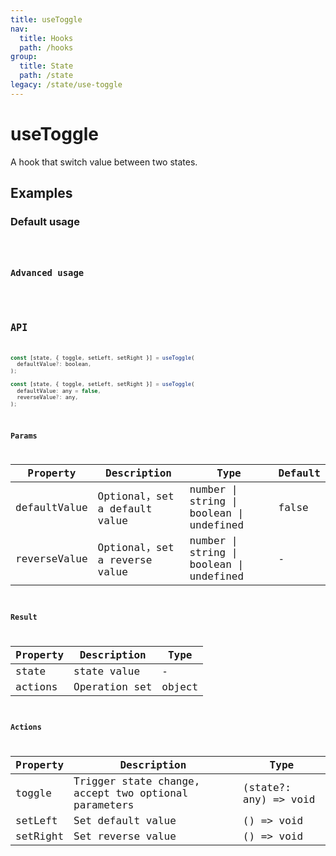 ```yaml
---
title: useToggle
nav:
  title: Hooks
  path: /hooks
group:
  title: State
  path: /state
legacy: /state/use-toggle
---
```


# useToggle

A hook that switch value between two states.

## Examples

### Default usage

<code src="./demo/demo1.tsx" />

### Advanced usage

<code src="./demo/demo2.tsx" />

## API

```javascript
const [state, { toggle, setLeft, setRight }] = useToggle(
  defaultValue?: boolean,
);

const [state, { toggle, setLeft, setRight }] = useToggle(
  defaultValue: any = false,
  reverseValue?: any,
);
```

### Params

| Property     | Description                  | Type                                     | Default |
| ------------ | ---------------------------- | ---------------------------------------- | ------- |
| defaultValue | Optional，set a default value | number \| string \| boolean \| undefined | false   |
| reverseValue | Optional，set a reverse value | number \| string \| boolean \| undefined | -       |

### Result

| Property | Description   | Type    |
| -------- | ------------- | ------- |
| state    | state value   | - |
| actions  | Operation set | object  |

### Actions

| Property | Description                                          | Type                  |
| -------- | ---------------------------------------------------- | --------------------- |
| toggle   | Trigger state change, accept two optional parameters | (state?: any) => void |
| setLeft  | Set default value                                    | () => void            |
| setRight | Set reverse value                                    | () => void            |
